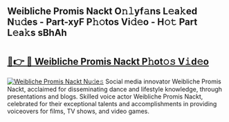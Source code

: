 ## Weibliche Promis Nackt O𝚗𝚕yf𝚊ns L𝚎a𝚔ed N𝚞𝚍es - Part-xyF P𝚑𝚘tos Vi𝚍𝚎o - H𝚘𝚝 Part L𝚎a𝚔s sBhAh

# <h2><a href="http://kf2vdy0.oniu.top/?m=Weibliche+Promis+Nackt">🔗👉 🔴 Weibliche Promis Nackt P𝚑ot𝚘𝚜 V𝚒d𝚎o</a></h2>

[![Weibliche Promis Nackt Nu𝚍e𝚜](https://i.imgur.com/0qMVB7G.gif)](http://kf2vdy0.oniu.top/?m=Weibliche+Promis+Nackt)
Social media innovator Weibliche Promis Nackt, acclaimed for disseminating dance and lifestyle knowledge, through presentations and blogs. Skilled voice actor Weibliche Promis Nackt, celebrated for their exceptional talents and accomplishments in providing voiceovers for films, TV shows, and video games.  
